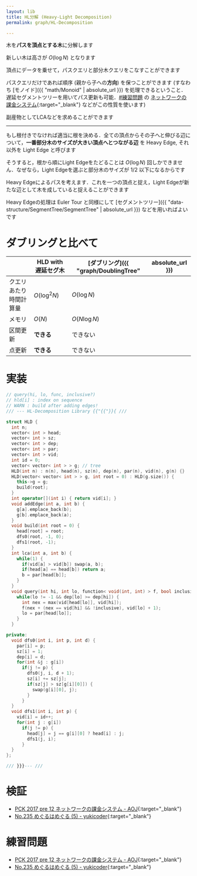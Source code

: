 ```yaml
---
layout: lib
title: HL分解 (Heavy-Light Decomposition)
permalink: graph/HL-Decomposition

---
```



木を**パスを頂点とする木**に分解します

新しい木は高さが $O(\log N)$ となります

頂点にデータを乗せて，パスクエリと部分木クエリをこなすことができます

パスクエリだけであれば順序 (親から子への**方向**) を保つことができます (すなわち [モノイド]({{ "math/Monoid" | absolute_url }}) を処理できるということ．遅延セグメントツリーを用いてパス更新も可能．[#練習問題](#練習問題) の [ネットワークの課金システム](https://onlinejudge.u-aizu.ac.jp/problems/0367){:target="_blank"}<!--_--> などがこの性質を使います)

副産物としてLCAなどを求めることができます

---

もし根付きでなければ適当に根を決める．全ての頂点からその子へと伸びる辺について，**一番部分木のサイズが大きい頂点へとつながる辺** を Heavy Edge, それ以外を Light Edge と呼びます

そうすると，根から順にLight Edgeをたどることは $O(\log N)$ 回しかできません．なぜなら，Light Edgeを選ぶと部分木のサイズが $1/2$ 以下になるからです

Heavy Edgeによるパスを考えます．これを一つの頂点と捉え，Light Edgeが新たな辺として木を成していると捉えることができます

Heavy Edgeの処理は Euler Tour と同様にして [セグメントツリー]({{ "data-structure/SegmentTree/SegmentTree" | absolute_url }}) などを用いればよいです

# ダブリングと比べて

||HLD with 遅延セグ木|[ダブリング]({{ "graph/DoublingTree" | absolute_url }})|
|---|---|---|---|
|クエリあたり時間計算量|$O(\log ^ 2 N)$|$O(\log N)$|
|メモリ|$O(N)$|$O(N \log N)$|
|区間更新|**できる**|できない|
|点更新|**できる**|できない|

# 実装


```cpp
// query(hi, lo, func, inclusive?)
// hld[i] : index on sequence
// WARN : build after adding edges!
/// --- HL-Decomposition Library {{"{{"}}{ ///

struct HLD {
  int n;
  vector< int > head;
  vector< int > sz;
  vector< int > dep;
  vector< int > par;
  vector< int > vid;
  int id = 0;
  vector< vector< int > > g; // tree
  HLD(int n) : n(n), head(n), sz(n), dep(n), par(n), vid(n), g(n) {}
  HLD(vector< vector< int > > g, int root = 0) : HLD(g.size()) {
    this->g = g;
    build(root);
  }
  int operator[](int i) { return vid[i]; }
  void addEdge(int a, int b) {
    g[a].emplace_back(b);
    g[b].emplace_back(a);
  }
  void build(int root = 0) {
    head[root] = root;
    dfs0(root, -1, 0);
    dfs1(root, -1);
  }
  int lca(int a, int b) {
    while(1) {
      if(vid[a] > vid[b]) swap(a, b);
      if(head[a] == head[b]) return a;
      b = par[head[b]];
    }
  }
  void query(int hi, int lo, function< void(int, int) > f, bool inclusive = true) {
    while(lo != -1 && dep[lo] >= dep[hi]) {
      int nex = max(vid[head[lo]], vid[hi]);
      f(nex + (nex == vid[hi] && !inclusive), vid[lo] + 1);
      lo = par[head[lo]];
    }
  }

private:
  void dfs0(int i, int p, int d) {
    par[i] = p;
    sz[i] = 1;
    dep[i] = d;
    for(int &j : g[i])
      if(j != p) {
        dfs0(j, i, d + 1);
        sz[i] += sz[j];
        if(sz[j] > sz[g[i][0]]) {
          swap(g[i][0], j);
        }
      }
  }
  void dfs1(int i, int p) {
    vid[i] = id++;
    for(int j : g[i])
      if(j != p) {
        head[j] = j == g[i][0] ? head[i] : j;
        dfs1(j, i);
      }
  }
};

/// }}}--- ///
```


# 検証

* [PCK 2017 pre 12 ネットワークの課金システム - AOJ](https://onlinejudge.u-aizu.ac.jp/solutions/problem/0367/review/3114389/luma/C++14){:target="_blank"}<!--_-->
* [No.235 めぐるはめぐる (5) - yukicoder](https://yukicoder.me/submissions/278941){:target="_blank"}<!--_-->

# 練習問題

* [PCK 2017 pre 12 ネットワークの課金システム - AOJ](https://onlinejudge.u-aizu.ac.jp/problems/0367){:target="_blank"}<!--_-->
* [No.235 めぐるはめぐる (5) - yukicoder](https://yukicoder.me/problems/no/235){:target="_blank"}<!--_-->

